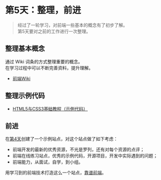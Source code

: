 # 第5天：整理，前进

> 经过了一轮学习，对前端一些基本的概念有了初步了解。  
> 第5天要对之前的工作进行一次整理。

## 整理基本概念
通过 Wiki 词条的方式整理重要的概念。  
在学习过程中可以不断完善资料，提升理解。

- [前端Wiki](../wiki/index.md)

## 整理示例代码
- [HTML5与CSS3基础教程（示例代码）](../samples/htmlcssvqs.md)

## 前进
在[第4天](./day4.md)创建了一个示例站点，对这个站点做了如下考虑：

- 前端开发的最新的优秀资源，不光是罗列，还有对每个资源的点评；
- 前端在线练习站点，优秀的示例代码，开源项目，开发中实际遇到的问题；
- 前端能力，从面试，自学，到小组。

用学习到的前端技术打造这么一个站点，[靠谱前端](https://tangyouhua.github.io)。